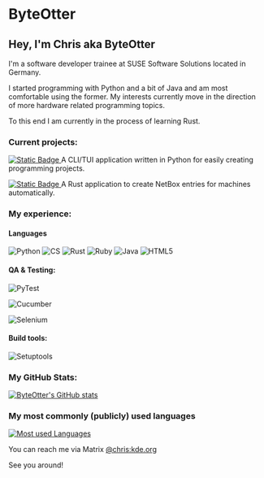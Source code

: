 # ByteOtter
## Hey, I'm Chris aka ByteOtter

I'm a software developer trainee at SUSE Software Solutions located in Germany.

I started programming with Python and a bit of Java and am most comfortable using the former.
My interests currently move in the direction of more hardware related programming topics.

To this end I am currently in the process of learning Rust.



### Current projects:

[![Static Badge](https://img.shields.io/badge/%20Nester-Nester?style=flat-square&logo=python&logoColor=red&color=black)
](https://github.com/ByteOtter/nester)  A CLI/TUI application written in Python for easily creating programming projects.

[![Static Badge](https://img.shields.io/badge/Netbox--Sync-NetboxSync?style=flat-square&logo=rust&logoColor=red&color=black)
](https://github.com/ByteOtter/netbox-sync) A Rust application to create NetBox entries for machines automatically.

### My experience:

#### Languages

![Python](https://img.shields.io/badge/python--brightgreen?style=for-the-badge&logo=python&logoColor=brightgreen)
![CS](https://img.shields.io/badge/c%23--green?style=for-the-badge&logo=csharp&logoColor=green)
![Rust](https://img.shields.io/badge/rust--orange?style=for-the-badge&logo=rust&logoColor=orange)
![Ruby](https://img.shields.io/badge/ruby--red?style=for-the-badge&logo=ruby&logoColor=red)
![Java](https://img.shields.io/badge/java--yellow?style=for-the-badge&logo=java11&logoColor=yellow)
![HTML5](https://img.shields.io/badge/html5--informational?style=for-the-badge&logo=html5&logoColor=informational)


#### QA & Testing:

![PyTest](https://img.shields.io/badge/pytest--brightgreen?style=for-the-badge&logo=pytest&logoColor=brightgreen)

![Cucumber](https://img.shields.io/badge/cucumber--green?style=for-the-badge&logo=cucumber&logoColor=green)

![Selenium](https://img.shields.io/badge/selenium--white?style=for-the-badge&logo=selenium&logoColor=white)

#### Build tools:

![Setuptools](https://img.shields.io/badge/setuptools--yellow?style=for-the-badge&logo=pypi&logoColor=yellow)

### My GitHub Stats:

[![ByteOtter's GitHub stats](https://github-readme-stats.vercel.app/api?username=ByteOtter&&hide_border=true&count_private=true&hide_title=true&show_icons=true&theme=transparent)](https://github.com/anuraghazra/github-readme-stats)

### My most commonly (publicly) used languages

[![Most used Languages](https://github-readme-stats.vercel.app/api/top-langs/?username=byteotter&hide_title=true&theme=transparent&hide_border=true&count_private=true&layout=compact&include_all_commits=true)](https://github.com/anuraghazra/github-readme-stats)

You can reach me via Matrix [@chris:kde.org](https://matrix.to/#/@chris:kde.org)

See you around!
